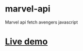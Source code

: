 # marvel-api
Marvel api fetch avengers javascript
# [Live demo](https://developermdcm.github.io/snake-game-javascript/html/index.html)
